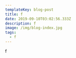 ```yaml
---
templateKey: blog-post
title: f
date: 2019-09-10T03:02:56.333Z
description: f
image: /img/blog-index.jpg
tags:
  - f
---
```

f
